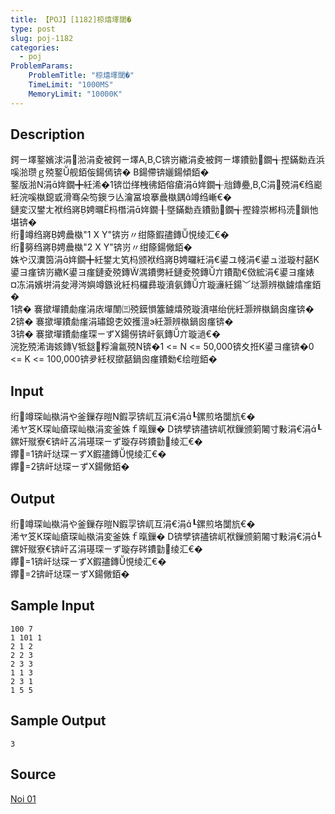 ```yaml
---
title: 【POJ】[1182]椋熺墿閾�
type: post
slug: poj-1182
categories:
  - poj
ProblemParams:
    ProblemTitle: "椋熺墿閾�"
    TimeLimit: "1000MS"
    MemoryLimit: "10000K"
---
```


## Description

鍔ㄧ墿鐜嬪浗涓湁涓夌被鍔ㄧ墿A,B,C锛岃繖涓夌被鍔ㄧ墿鐨勯鐗╅摼鏋勬垚浜嗘湁瓒ｇ殑鐜舰銆侫鍚傿锛� B鍚僀锛孋鍚傾銆�  
鐜版湁N涓姩鐗╋紝浠�1锛峃缂栧彿銆傛瘡涓姩鐗╅兘鏄疉,B,C涓殑涓€绉嶏紝浣嗘槸鎴戜滑骞朵笉鐭ラ亾瀹冨埌搴曟槸鍝竴绉嶃€�  
鏈変汉鐢ㄤ袱绉嶈娉曞杩橬涓姩鐗╂墍鏋勬垚鐨勯鐗╅摼鍏崇郴杩涜鎻忚堪锛�  
绗竴绉嶈娉曟槸"1 X Y"锛岃〃绀篨鍜孻鏄悓绫汇€�  
绗簩绉嶈娉曟槸"2 X Y"锛岃〃绀篨鍚僘銆�  
姝や汉瀵筃涓姩鐗╋紝鐢ㄤ笂杩颁袱绉嶈娉曪紝涓€鍙ユ帴涓€鍙ュ湴璇村嚭K鍙ヨ瘽锛岃繖K鍙ヨ瘽鏈夌殑鏄湡鐨勶紝鏈夌殑鏄亣鐨勩€傚綋涓€鍙ヨ瘽婊¤冻涓嬪垪涓夋潯涔嬩竴鏃讹紝杩欏彞璇濆氨鏄亣璇濓紝鍚﹀垯灏辨槸鐪熻瘽銆�  
1锛� 褰撳墠鐨勮瘽涓庡墠闈㈢殑鏌愪簺鐪熺殑璇濆啿绐侊紝灏辨槸鍋囪瘽锛�  
2锛� 褰撳墠鐨勮瘽涓璛鎴朰姣擭澶э紝灏辨槸鍋囪瘽锛�  
3锛� 褰撳墠鐨勮瘽琛ㄧずX鍚僗锛屽氨鏄亣璇濄€�  
浣犵殑浠诲姟鏄牴鎹粰瀹氱殑N锛�1 <= N <= 50,000锛夊拰K鍙ヨ瘽锛�0 <= K <= 100,000锛夛紝杈撳嚭鍋囪瘽鐨勬€绘暟銆�

## Input

绗竴琛屾槸涓や釜鏁存暟N鍜孠锛屼互涓€涓┖鏍煎垎闅斻€�  
浠ヤ笅K琛屾瘡琛屾槸涓変釜姝ｆ暣鏁� D锛孹锛孻锛屼袱鏁颁箣闂寸敤涓€涓┖鏍奸殧寮€锛屽叾涓璂琛ㄧず璇存硶鐨勭绫汇€�  
鑻=1锛屽垯琛ㄧずX鍜孻鏄悓绫汇€�  
鑻=2锛屽垯琛ㄧずX鍚僘銆�

## Output

绗竴琛屾槸涓や釜鏁存暟N鍜孠锛屼互涓€涓┖鏍煎垎闅斻€�  
浠ヤ笅K琛屾瘡琛屾槸涓変釜姝ｆ暣鏁� D锛孹锛孻锛屼袱鏁颁箣闂寸敤涓€涓┖鏍奸殧寮€锛屽叾涓璂琛ㄧず璇存硶鐨勭绫汇€�  
鑻=1锛屽垯琛ㄧずX鍜孻鏄悓绫汇€�  
鑻=2锛屽垯琛ㄧずX鍚僘銆�

## Sample Input

```
100 7
1 101 1 
2 1 2
2 2 3 
2 3 3 
1 1 3 
2 3 1 
1 5 5

```

## Sample Output

```
3
```

## Source

[Noi 01](https://web.archive.org/web/http://poj.org/searchproblem?field=source&key=Noi+01)
